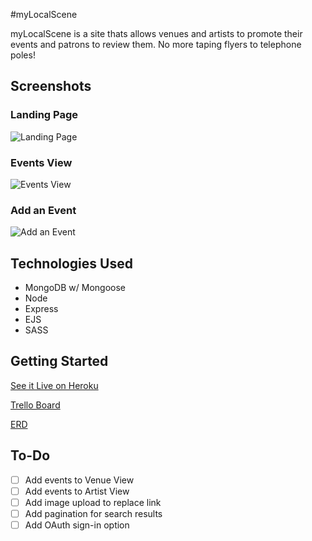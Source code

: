 #myLocalScene

myLocalScene is a site thats allows venues and artists to promote their events and patrons to review them. No more taping flyers to telephone poles!

## Screenshots

### Landing Page

![Landing Page](https://i.imgur.com/Q4rV9XY.png)

### Events View

![Events View](https://i.imgur.com/Bytnlil.png)

### Add an Event

![Add an Event](https://i.imgur.com/E44Cpgi.png)

## Technologies Used

- MongoDB w/ Mongoose
- Node
- Express
- EJS
- SASS

## Getting Started

[See it Live on Heroku](https://mylocalscene.herokuapp.com/)

[Trello Board](https://trello.com/b/ry8MHMB2/to-do)

[ERD](https://i.imgur.com/NyBDmtw.png)

## To-Do

- [ ] Add events to Venue View
- [ ] Add events to Artist View
- [ ] Add image upload to replace link
- [ ] Add pagination for search results
- [ ] Add OAuth sign-in option
